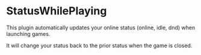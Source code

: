 # StatusWhilePlaying

This plugin automatically updates your online status (online, idle, dnd) when launching games.

It will change your status back to the prior status when the game is closed.

